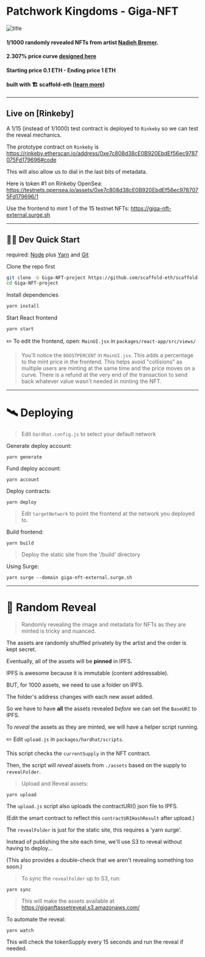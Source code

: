# Patchwork Kingdoms - Giga-NFT

![title](https://user-images.githubusercontent.com/2653167/145846485-e052b92a-5253-4cd1-8b8f-1d07c42effea.png)

#### 1/1000 randomly revealed NFTs from artist [Nadieh Bremer](https://linktr.ee/nadiehbremer).

#### 2.307% price curve [designed here](https://docs.google.com/spreadsheets/d/1Hrvp2hUb_jkAXNDD3VBbK6eNOJQqoFeQBVhpuWN9I-g/edit#gid=0)

#### Starting price 0.1 ETH - Ending price 1 ETH

#### built with 🏗 scaffold-eth ([learn more](https://github.com/scaffold-eth/scaffold-eth))

---

## Live on [Rinkeby]

A 1/15 (instead of 1/1000) test contract is deployed to `Rinkeby` so we can test the reveal mechanics.

The prototype contract on `Rinkeby` is https://rinkeby.etherscan.io/address/0xe7c808d38cE0B920EbdEf56ec9787075Fd179696#code

This will also allow us to dial in the last bits of metadata.

Here is token #1 on Rinkeby OpenSea: https://testnets.opensea.io/assets/0xe7c808d38cE0B920EbdEf56ec9787075Fd179696/1

Use the frontend to mint 1 of the 15 testnet NFTs: https://giga-nft-external.surge.sh

---

## 🏃‍♀️ Dev Quick Start

required: [Node](https://nodejs.org/dist/latest-v12.x/) plus [Yarn](https://classic.yarnpkg.com/en/docs/install/) and [Git](https://git-scm.com/downloads)


Clone the repo first
```sh
git clone -b Giga-NFT-project https://github.com/scaffold-eth/scaffold-eth-examples.git Giga-NFT-project
cd Giga-NFT-project
```

Install dependencies
```bash
yarn install
```

Start React frontend
```bash
yarn start
```

✏️ To edit the frontend, open: `MainUI.jsx` in `packages/react-app/src/views/`

> You'll notice the `BOOSTPERCENT` in `MainUI.jsx`. This adds a percentage to the mint price in the frontend. This helps avoid "collisions" as multiple users are minting at the same time and the price moves on a curve. There is a refund at the very end of the transaction to send back whatever value wasn't needed in minting the NFT.  

---

# 🛰 Deploying

> Edit `hardhat.config.js` to select your default network

Generate deploy account:
```
yarn generate
```

Fund deploy account:
```
yarn account
```

Deploy contracts:
```
yarn deploy
```

> Edit `targetNetwork` to point the frontend at the network you deployed to.

Build frontend:
```
yarn build
```

> Deploy the static site from the '/build' directory

Using Surge:
```
yarn surge --domain giga-nft-external.surge.sh
```

---

# 🎲 Random Reveal

> Randomly revealing the image and metadata for NFTs as they are minted is tricky and nuanced.

The assets are randomly shuffled privately by the artist and the order is kept secret.

Eventually, all of the assets will be **pinned** in IPFS.

IPFS is awesome because it is immutable (content addressable).

BUT, for 1000 assets, we need to use a folder on IPFS.

The folder's address changes with each new asset added.

So we have to have **all** the assets revealed *before* we can set the `BaseURI` to IPFS.

To *reveal* the assets as they are minted, we will have a helper script running.

✏️ Edit `upload.js` in `packages/hardhat/scripts`.

This script checks the `currentSupply` in the NFT contract.

Then, the script will *reveal* assets from `./assets` based on the supply to `revealFolder`.

> Upload and Reveal assets:

```
yarn upload
```

The `upload.js` script also uploads the contractURI() json file to IPFS.

(Edit the smart contract to reflect this `contractURIHashResult` after upload.)

The `revealFolder` is just for the static site, this requires a 'yarn surge'.

Instead of publishing the site each time, we'll use S3 to reveal without having to deploy...

(This also provides a double-check that we aren't revealing something too soon.)

> To sync the `revealFolder` up to S3, run:

```
yarn sync
```

> This will make the assets available at https://giganftassetreveal.s3.amazonaws.com/

To automate the reveal:

```
yarn watch
```

This will check the tokenSupply every 15 seconds and run the reveal if needed.
